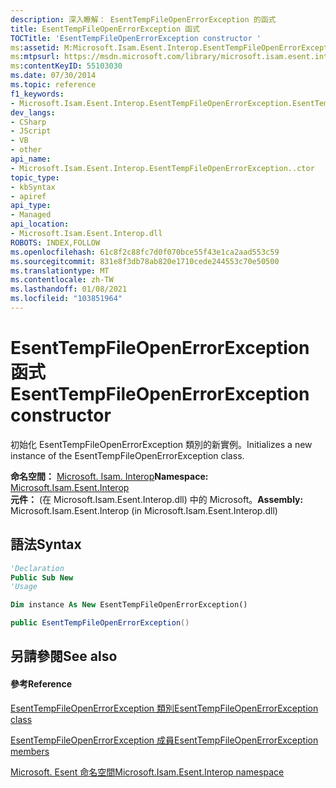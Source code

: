 ```yaml
---
description: 深入瞭解： EsentTempFileOpenErrorException 的函式
title: EsentTempFileOpenErrorException 函式
TOCTitle: 'EsentTempFileOpenErrorException constructor '
ms:assetid: M:Microsoft.Isam.Esent.Interop.EsentTempFileOpenErrorException.#ctor
ms:mtpsurl: https://msdn.microsoft.com/library/microsoft.isam.esent.interop.esenttempfileopenerrorexception.esenttempfileopenerrorexception(v=EXCHG.10)
ms:contentKeyID: 55103030
ms.date: 07/30/2014
ms.topic: reference
f1_keywords:
- Microsoft.Isam.Esent.Interop.EsentTempFileOpenErrorException.EsentTempFileOpenErrorException
dev_langs:
- CSharp
- JScript
- VB
- other
api_name:
- Microsoft.Isam.Esent.Interop.EsentTempFileOpenErrorException..ctor
topic_type:
- kbSyntax
- apiref
api_type:
- Managed
api_location:
- Microsoft.Isam.Esent.Interop.dll
ROBOTS: INDEX,FOLLOW
ms.openlocfilehash: 61c8f2c88fc7d0f070bce55f43e1ca2aad553c59
ms.sourcegitcommit: 831e8f3db78ab820e1710cede244553c70e50500
ms.translationtype: MT
ms.contentlocale: zh-TW
ms.lasthandoff: 01/08/2021
ms.locfileid: "103851964"
---
```

# <a name="esenttempfileopenerrorexception-constructor"></a><span data-ttu-id="92e0b-103">EsentTempFileOpenErrorException 函式</span><span class="sxs-lookup"><span data-stu-id="92e0b-103">EsentTempFileOpenErrorException constructor</span></span>

<span data-ttu-id="92e0b-104">初始化 EsentTempFileOpenErrorException 類別的新實例。</span><span class="sxs-lookup"><span data-stu-id="92e0b-104">Initializes a new instance of the EsentTempFileOpenErrorException class.</span></span>

<span data-ttu-id="92e0b-105">**命名空間：**  [Microsoft. Isam. Interop](./microsoft.isam.esent.interop-namespace.md)</span><span class="sxs-lookup"><span data-stu-id="92e0b-105">**Namespace:**  [Microsoft.Isam.Esent.Interop](./microsoft.isam.esent.interop-namespace.md)</span></span>  
<span data-ttu-id="92e0b-106">**元件：**  (在 Microsoft.Isam.Esent.Interop.dll) 中的 Microsoft。</span><span class="sxs-lookup"><span data-stu-id="92e0b-106">**Assembly:**  Microsoft.Isam.Esent.Interop (in Microsoft.Isam.Esent.Interop.dll)</span></span>

## <a name="syntax"></a><span data-ttu-id="92e0b-107">語法</span><span class="sxs-lookup"><span data-stu-id="92e0b-107">Syntax</span></span>

``` vb
'Declaration
Public Sub New
'Usage

Dim instance As New EsentTempFileOpenErrorException()
```

``` csharp
public EsentTempFileOpenErrorException()
```

## <a name="see-also"></a><span data-ttu-id="92e0b-108">另請參閱</span><span class="sxs-lookup"><span data-stu-id="92e0b-108">See also</span></span>

#### <a name="reference"></a><span data-ttu-id="92e0b-109">參考</span><span class="sxs-lookup"><span data-stu-id="92e0b-109">Reference</span></span>

[<span data-ttu-id="92e0b-110">EsentTempFileOpenErrorException 類別</span><span class="sxs-lookup"><span data-stu-id="92e0b-110">EsentTempFileOpenErrorException class</span></span>](./esenttempfileopenerrorexception-class.md)

[<span data-ttu-id="92e0b-111">EsentTempFileOpenErrorException 成員</span><span class="sxs-lookup"><span data-stu-id="92e0b-111">EsentTempFileOpenErrorException members</span></span>](./esenttempfileopenerrorexception-members.md)

[<span data-ttu-id="92e0b-112">Microsoft. Esent 命名空間</span><span class="sxs-lookup"><span data-stu-id="92e0b-112">Microsoft.Isam.Esent.Interop namespace</span></span>](./microsoft.isam.esent.interop-namespace.md)

